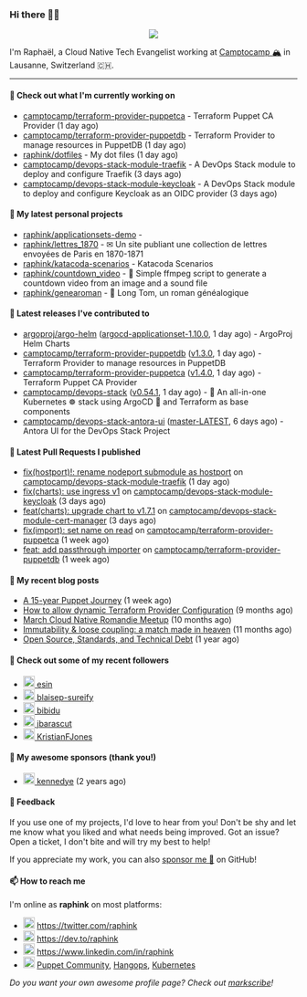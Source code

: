 ### Hi there 👋🏼


<p align="center">
  <a href="https://github.com/ryo-ma/github-profile-trophy"><img src="https://github-profile-trophy.vercel.app/?username=raphink&theme=darkhub&margin-w=15&margin-h=15&no-frame=true&column=5"/></a>
</p>


I'm Raphaël, a Cloud Native Tech Evangelist working at [Camptocamp 🏔](https://github.com/camptocamp) in Lausanne, Switzerland 🇨🇭.

<hr />


#### 👷 Check out what I'm currently working on

- [camptocamp/terraform-provider-puppetca](https://github.com/camptocamp/terraform-provider-puppetca) - Terraform Puppet CA Provider (1 day ago)
- [camptocamp/terraform-provider-puppetdb](https://github.com/camptocamp/terraform-provider-puppetdb) - Terraform Provider to manage resources in PuppetDB (1 day ago)
- [raphink/dotfiles](https://github.com/raphink/dotfiles) - My dot files (1 day ago)
- [camptocamp/devops-stack-module-traefik](https://github.com/camptocamp/devops-stack-module-traefik) - A DevOps Stack module to deploy and configure Traefik (3 days ago)
- [camptocamp/devops-stack-module-keycloak](https://github.com/camptocamp/devops-stack-module-keycloak) - A DevOps Stack module to deploy and configure Keycloak as an OIDC provider (3 days ago)

#### 🌱 My latest personal projects

- [raphink/applicationsets-demo](https://github.com/raphink/applicationsets-demo) - 
- [raphink/lettres_1870](https://github.com/raphink/lettres_1870) - ✉ Un site publiant une collection de lettres envoyées de Paris en 1870-1871
- [raphink/katacoda-scenarios](https://github.com/raphink/katacoda-scenarios) - Katacoda Scenarios
- [raphink/countdown_video](https://github.com/raphink/countdown_video) - 🎥 Simple ffmpeg script to generate a countdown video from an image and a sound file
- [raphink/genearoman](https://github.com/raphink/genearoman) - 📖 Long Tom, un roman généalogique

#### 🔭 Latest releases I've contributed to

- [argoproj/argo-helm](https://github.com/argoproj/argo-helm) ([argocd-applicationset-1.10.0](https://github.com/argoproj/argo-helm/releases/tag/argocd-applicationset-1.10.0), 1 day ago) - ArgoProj Helm Charts
- [camptocamp/terraform-provider-puppetdb](https://github.com/camptocamp/terraform-provider-puppetdb) ([v1.3.0](https://github.com/camptocamp/terraform-provider-puppetdb/releases/tag/v1.3.0), 1 day ago) - Terraform Provider to manage resources in PuppetDB
- [camptocamp/terraform-provider-puppetca](https://github.com/camptocamp/terraform-provider-puppetca) ([v1.4.0](https://github.com/camptocamp/terraform-provider-puppetca/releases/tag/v1.4.0), 1 day ago) - Terraform Puppet CA Provider
- [camptocamp/devops-stack](https://github.com/camptocamp/devops-stack) ([v0.54.1](https://github.com/camptocamp/devops-stack/releases/tag/v0.54.1), 1 day ago) - 🌊 An all-in-one Kubernetes ☸ stack using ArgoCD 🐙 and Terraform as base components
- [camptocamp/devops-stack-antora-ui](https://github.com/camptocamp/devops-stack-antora-ui) ([master-LATEST](https://github.com/camptocamp/devops-stack-antora-ui/releases/tag/master-LATEST), 6 days ago) - Antora UI for the DevOps Stack Project

#### 🔨 Latest Pull Requests I published

- [fix(hostport)!: rename nodeport submodule as hostport](https://github.com/camptocamp/devops-stack-module-traefik/pull/3) on [camptocamp/devops-stack-module-traefik](https://github.com/camptocamp/devops-stack-module-traefik) (1 day ago)
- [fix(charts): use ingress v1](https://github.com/camptocamp/devops-stack-module-keycloak/pull/2) on [camptocamp/devops-stack-module-keycloak](https://github.com/camptocamp/devops-stack-module-keycloak) (3 days ago)
- [feat(charts): upgrade chart to v1.7.1](https://github.com/camptocamp/devops-stack-module-cert-manager/pull/3) on [camptocamp/devops-stack-module-cert-manager](https://github.com/camptocamp/devops-stack-module-cert-manager) (3 days ago)
- [fix(import): set name on read](https://github.com/camptocamp/terraform-provider-puppetca/pull/12) on [camptocamp/terraform-provider-puppetca](https://github.com/camptocamp/terraform-provider-puppetca) (1 week ago)
- [feat: add passthrough importer](https://github.com/camptocamp/terraform-provider-puppetdb/pull/9) on [camptocamp/terraform-provider-puppetdb](https://github.com/camptocamp/terraform-provider-puppetdb) (1 week ago)

#### 📜 My recent blog posts

- [A 15-year Puppet Journey](https://dev.to/raphink/a-15-year-puppet-journey-4o39) (1 week ago)
- [How to allow dynamic Terraform Provider Configuration](https://dev.to/camptocamp-ops/how-to-allow-dynamic-terraform-provider-configuration-20ik) (9 months ago)
- [March Cloud Native Romandie Meetup](https://dev.to/camptocamp-ops/march-cloud-native-romandie-meetup-o2f) (10 months ago)
- [Immutability &amp; loose coupling: a match made in heaven](https://dev.to/camptocamp-ops/immutability-loose-coupling-a-match-made-in-heaven-37kl) (11 months ago)
- [Open Source, Standards, and Technical Debt](https://dev.to/camptocamp-ops/open-source-standards-and-technical-debt-2g1) (1 year ago)

#### 👥 Check out some of my recent followers

- [<img src="https://avatars.githubusercontent.com/u/69767?v=4" height="20"/> esin](https://github.com/esin)
- [<img src="https://avatars.githubusercontent.com/u/96088558?u=1e72acf62081790248217e982baf1e060da9158f&amp;v=4" height="20"/> blaisep-sureify](https://github.com/blaisep-sureify)
- [<img src="https://avatars.githubusercontent.com/u/26056989?u=669468a565ac33bd608943476ba9d9318ea78f95&amp;v=4" height="20"/> bibidu](https://github.com/bibidu)
- [<img src="https://avatars.githubusercontent.com/u/1568845?u=9668cc200d13d294f6428f3a4778e244d871efe7&amp;v=4" height="20"/> jbarascut](https://github.com/jbarascut)
- [<img src="https://avatars.githubusercontent.com/u/7550495?u=d4e3cda186f611449d167e1cbdd5218f57e7a494&amp;v=4" height="20"/> KristianFJones](https://github.com/KristianFJones)


#### 💚 My awesome sponsors (thank you!)

- [<img src="https://avatars.githubusercontent.com/u/1110127?v=4" height="20"/> kennedye](https://github.com/kennedye) (2 years ago)


#### 💬 Feedback

If you use one of my projects, I'd love to hear from you!
Don't be shy and let me know what you liked and what needs being improved.
Got an issue? Open a ticket, I don't bite and will try my best to help!

If you appreciate my work, you can also [sponsor me 💚](https://github.com/sponsors/raphink) on GitHub!


#### 📫 How to reach me

I'm online as **raphink** on most platforms:

- <img src="https://raw.githubusercontent.com/FortAwesome/Font-Awesome/master/svgs/brands/twitter.svg" width="20" alt="Twitter" /> https://twitter.com/raphink
- <img src="https://raw.githubusercontent.com/FortAwesome/Font-Awesome/master/svgs/brands/dev.svg" width="20" alt="Blog" /> https://dev.to/raphink
- <img src="https://raw.githubusercontent.com/FortAwesome/Font-Awesome/master/svgs/brands/linkedin.svg" width="20" alt="LinkedIn" /> https://www.linkedin.com/in/raphink
- <img src="https://raw.githubusercontent.com/FortAwesome/Font-Awesome/master/svgs/brands/slack.svg" width="20" alt="Slack" /> [Puppet Community](https://slack.puppet.com/), [Hangops](https://signup.hangops.com/), [Kubernetes](https://slack.k8s.io/)

*Do you want your own awesome profile page? Check out [markscribe](https://github.com/muesli/markscribe)!*
